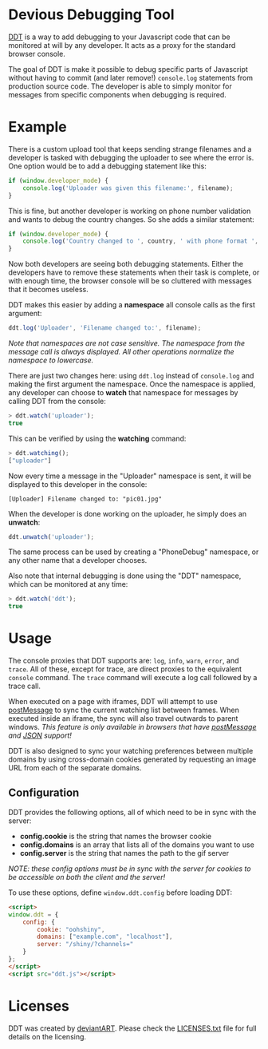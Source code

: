 Devious Debugging Tool
======================

[DDT][ddt] is a way to add debugging to your Javascript code that can be monitored
at will by any developer. It acts as a proxy for the standard browser console.

The goal of DDT is make it possible to debug specific parts of Javascript without
having to commit (and later remove!) `console.log` statements from production
source code. The developer is able to simply monitor for messages from specific
components when debugging is required.

Example
=======

There is a custom upload tool that keeps sending strange filenames and a developer
is tasked with debugging the uploader to see where the error is. One option would
be to add a debugging statement like this:

```js
if (window.developer_mode) {
    console.log('Uploader was given this filename:', filename);
}
```

This is fine, but another developer is working on phone number validation and wants
to debug the country changes. So she adds a similar statement:

```js
if (window.developer_mode) {
    console.log('Country changed to ', country, ' with phone format ', phone_format);
}
```

Now both developers are seeing both debugging statements. Either the developers have
to remove these statements when their task is complete, or with enough time, the
browser console will be so cluttered with messages that it becomes useless.

DDT makes this easier by adding a **namespace** all console calls as the first argument:

```js
ddt.log('Uploader', 'Filename changed to:', filename);
```

*Note that namespaces are not case sensitive. The namespace from the message call
is always displayed. All other operations normalize the namespace to lowercase.*

There are just two changes here: using `ddt.log` instead of `console.log` and making
the first argument the namespace. Once the namespace is applied, any developer can
choose to **watch** that namespace for messages by calling DDT from the console:

```js
> ddt.watch('uploader');
true
```

This can be verified by using the **watching** command:

```js
> ddt.watching();
["uploader"]
```

Now every time a message in the "Uploader" namespace is sent, it will be displayed
to this developer in the console:

```
[Uploader] Filename changed to: "pic01.jpg"
```

When the developer is done working on the uploader, he simply does an **unwatch**:

```js
ddt.unwatch('uploader');
```

The same process can be used by creating a "PhoneDebug" namespace, or any other
name that a developer chooses.

Also note that internal debugging is done using the "DDT" namespace, which can be
monitored at any time:

```js
> ddt.watch('ddt');
true
```

Usage
=====

The console proxies that DDT supports are: `log`, `info`, `warn`, `error`, and `trace`.
All of these, except for trace, are direct proxies to the equivalent `console` command.
The `trace` command will execute a log call followed by a trace call.

When executed on a page with iframes, DDT will attempt to use [postMessage][postmessage]
to sync the current watching list between frames. When executed inside an iframe, the
sync will also travel outwards to parent windows. *This feature is only available in
browsers that have [postMessage][postmessage] and [JSON][json] support!*

DDT is also designed to sync your watching preferences between multiple domains by
using cross-domain cookies generated by requesting an image URL from each of the
separate domains.

## Configuration

DDT provides the following options, all of which need to be in sync with the server:

- **config.cookie** is the string that names the browser cookie
- **config.domains** is an array that lists all of the domains you want to use
- **config.server** is the string that names the path to the gif server

*NOTE: these config options must be in sync with the server for cookies to be
accessible on both the client and the server!*

To use these options, define `window.ddt.config` before loading DDT:

```html
<script>
window.ddt = {
    config: {
        cookie: "oohshiny",
        domains: ["example.com", "localhost"],
        server: "/shiny/?channels="
    }
};
</script>
<script src="ddt.js"></script>
```

Licenses
========

DDT was created by [deviantART][da]. Please check the [LICENSES.txt][licenses] file
for full details on the licensing.

[da]: http://www.deviantart.com/
[ddt]: http://github.com/deviantart/ddt/
[licenses]: https://github.com/deviantART/ddt/blob/master/LICENSES.txt
[postmessage]: https://developer.mozilla.org/en-US/docs/Web/API/window.postMessage
[json]: https://developer.mozilla.org/en-US/docs/Web/JavaScript/Reference/Global_Objects/JSON
